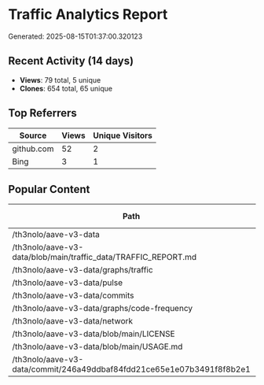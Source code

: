 # Traffic Analytics Report

Generated: 2025-08-15T01:37:00.320123

## Recent Activity (14 days)

- **Views**: 79 total, 5 unique
- **Clones**: 654 total, 65 unique

## Top Referrers

| Source | Views | Unique Visitors |
|--------|-------|-----------------|
| github.com | 52 | 2 |
| Bing | 3 | 1 |

## Popular Content

| Path | Views | Unique Visitors |
|------|-------|------------------|
| /th3nolo/aave-v3-data | 33 | 4 |
| /th3nolo/aave-v3-data/blob/main/traffic_data/TRAFFIC_REPORT.md | 8 | 1 |
| /th3nolo/aave-v3-data/graphs/traffic | 4 | 1 |
| /th3nolo/aave-v3-data/pulse | 3 | 1 |
| /th3nolo/aave-v3-data/commits | 2 | 2 |
| /th3nolo/aave-v3-data/graphs/code-frequency | 2 | 1 |
| /th3nolo/aave-v3-data/network | 2 | 1 |
| /th3nolo/aave-v3-data/blob/main/LICENSE | 1 | 1 |
| /th3nolo/aave-v3-data/blob/main/USAGE.md | 1 | 1 |
| /th3nolo/aave-v3-data/commit/246a49ddbaf84fdd21ce65e1e07b3491f8f8b2e1 | 1 | 1 |
